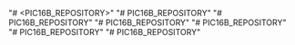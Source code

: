 "# <PIC16B_REPOSITORY>" 
"# PIC16B_REPOSITORY" 
"# PIC16B_REPOSITORY" 
"# PIC16B_REPOSITORY" 
"# PIC16B_REPOSITORY" 
"# PIC16B_REPOSITORY" 
"# PIC16B_REPOSITORY" 
